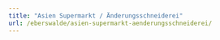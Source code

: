 ```yaml
---
title: "Asien Supermarkt / Änderungsschneiderei"
url: /eberswalde/asien-supermarkt-aenderungsschneiderei/
---
```

